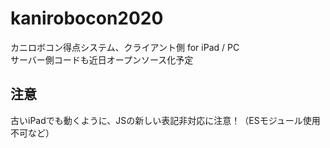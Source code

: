 # kanirobocon2020

カニロボコン得点システム、クライアント側 for iPad / PC  
サーバー側コードも近日オープンソース化予定  

## 注意

古いiPadでも動くように、JSの新しい表記非対応に注意！（ESモジュール使用不可など）

